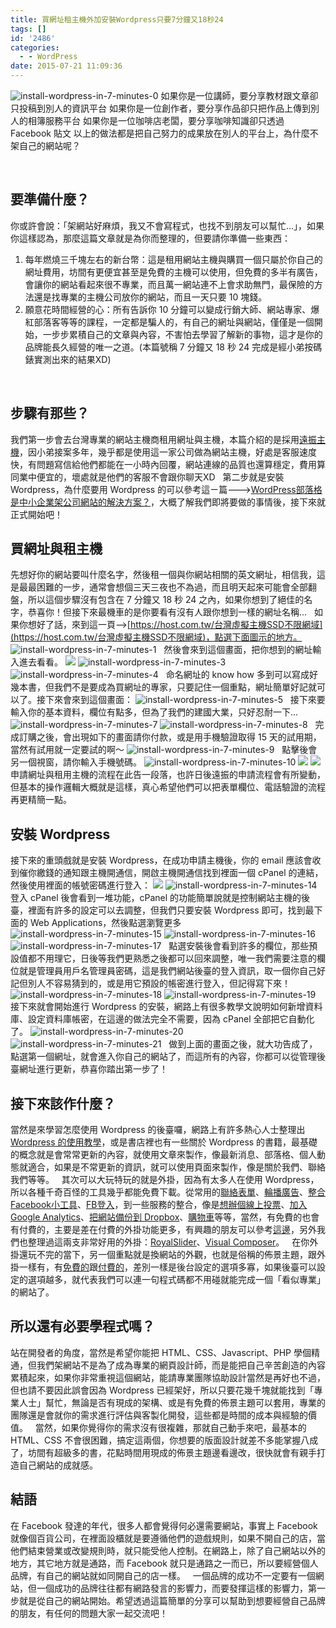 ```yaml
---
title: 買網址租主機外加安裝Wordpress只要7分鐘又18秒24
tags: []
id: '2486'
categories:
  - - WordPress
date: 2015-07-21 11:09:36
---
```


![install-wordpress-in-7-minutes-0](https://oberonlai.blog/wp-content/uploads/2015/07/install-wordpress-in-7-minutes-0.jpg) 如果你是一位講師，要分享教材跟文章卻只投稿到別人的資訊平台 如果你是一位創作者，要分享作品卻只把作品上傳到別人的相簿服務平台 如果你是一位咖啡店老闆，要分享咖啡知識卻只透過 Facebook 貼文 以上的做法都是把自己努力的成果放在別人的平台上，為什麼不架自己的網站呢？
<!-- more -->
 

## 要準備什麼？

你或許會說：「架網站好麻煩，我又不會寫程式，也找不到朋友可以幫忙...」，如果你這樣認為，那麼這篇文章就是為你而整理的，但要請你準備一些東西：  

1.  每年燃燒三千塊左右的新台幣：這是租用網站主機與購買一個只屬於你自己的網址費用，坊間有更便宜甚至是免費的主機可以使用，但免費的多半有廣告，會讓你的網站看起來很不專業，而且萬一網站連不上會求助無門，最保險的方法還是找專業的主機公司放你的網站，而且一天只要 10 塊錢。
2.  願意花時間經營的心：所有告訴你 10 分鐘可以變成行銷大師、網站專家、爆紅部落客等等的課程，一定都是騙人的，有自己的網址與網站，僅僅是一個開始，一步步累積自己的文章與內容，不害怕去學習了解新的事物，這才是你的品牌能長久經營的唯一之道。(本篇號稱 7 分鐘又 18 秒 24 完成是經小弟按碼錶實測出來的結果XD)

 

## 步驟有那些？

我們第一步會去台灣專業的網站主機商租用網址與主機，本篇介紹的是採用[遠振主機](https://twnoc.net/whmcs/aff.php?aff=1092)，因小弟接案多年，幾乎都是使用這一家公司做為網站主機，好處是客服速度快，有問題寫信給他們都能在一小時內回覆，網站連線的品質也還算穩定，費用算同業中便宜的，壞處就是他們的客服不會跟你聊天XD   第二步就是安裝 Wordpress，為什麼要用 Wordpress 的可以參考這ㄧ篇--->[WordPress部落格是中小企業架公司網站的解決方案？](https://oberonlai.blog/wordrpess-for-business/)，大概了解我們即將要做的事情後，接下來就正式開始吧！  

## 買網址與租主機

先想好你的網站要叫什麼名字，然後租一個與你網站相關的英文網址，相信我，這是最最困難的一步，通常會想個三天三夜也不為過，而且明天起來可能會全部翻盤，所以這個步驟沒有包含在 7 分鐘又 18 秒 24 之內，如果你想到了絕佳的名字，恭喜你！但接下來最機車的是你要看有沒有人跟你想到一樣的網址名稱...   如果你想好了話，來到這一頁-->[https://host.com.tw/台灣虛擬主機SSD不限網域](https://host.com.tw/台灣虛擬主機SSD不限網域)，點選下面圖示的地方。 ![install-wordpress-in-7-minutes-1](https://oberonlai.blog/wp-content/uploads/2015/07/install-wordpress-in-7-minutes-1.jpg)   然後會來到這個畫面，把你想到的網址輸入進去看看。 ![](https://oberonlai.blog/wp-content/uploads/2015/07/install-wordpress-in-7-minutes-22.jpg) ![install-wordpress-in-7-minutes-3](https://oberonlai.blog/wp-content/uploads/2015/07/install-wordpress-in-7-minutes-3.jpg) ![install-wordpress-in-7-minutes-4](https://oberonlai.blog/wp-content/uploads/2015/07/install-wordpress-in-7-minutes-4.jpg)   命名網址的 know how 多到可以寫成好幾本書，但我們不是要成為買網址的專家，只要記住一個重點，網址簡單好記就可以了。接下來會來到這個畫面： ![install-wordpress-in-7-minutes-5](https://oberonlai.blog/wp-content/uploads/2015/07/install-wordpress-in-7-minutes-5.jpg)   接下來要輸入你的基本資料，欄位有點多，但為了我們的建國大業，只好忍耐一下... ![install-wordpress-in-7-minutes-7](https://oberonlai.blog/wp-content/uploads/2015/07/install-wordpress-in-7-minutes-7.jpg) ![install-wordpress-in-7-minutes-8](https://oberonlai.blog/wp-content/uploads/2015/07/install-wordpress-in-7-minutes-8.jpg)   完成訂購之後，會出現如下的畫面請你付款，或是用手機驗證取得 15 天的試用期，當然有試用就一定要試的啊～ ![install-wordpress-in-7-minutes-9](https://oberonlai.blog/wp-content/uploads/2015/07/install-wordpress-in-7-minutes-9.jpg)   點擊後會另一個視窗，請你輸入手機號碼。 ![install-wordpress-in-7-minutes-10](https://oberonlai.blog/wp-content/uploads/2015/07/install-wordpress-in-7-minutes-10.jpg) ![](https://oberonlai.blog/wp-content/uploads/2015/07/install-wordpress-in-7-minutes-11-2.jpg) ![](https://oberonlai.blog/wp-content/uploads/2015/07/install-wordpress-in-7-minutes-12-2.jpg)   申請網址與租用主機的流程在此告一段落，也許日後遠振的申請流程會有所變動，但基本的操作邏輯大概就是這樣，真心希望他們可以把表單欄位、電話驗證的流程再更精簡一點。  

## 安裝 Wordpress

接下來的重頭戲就是安裝 Wordpress，在成功申請主機後，你的 email 應該會收到催你繳錢的通知跟主機開通信，開啟主機開通信找到裡面一個 cPanel 的連結，然後使用裡面的帳號密碼進行登入： ![](https://oberonlai.blog/wp-content/uploads/2015/07/install-wordpress-in-7-minutes-13-2.jpg) ![install-wordpress-in-7-minutes-14](https://oberonlai.blog/wp-content/uploads/2015/07/install-wordpress-in-7-minutes-14.jpg)   登入 cPanel 後會看到一堆功能，cPanel 的功能簡單說就是控制網站主機的後臺，裡面有許多的設定可以去調整，但我們只要安裝 Wordpress 即可，找到最下面的 Web Applications，然後點選瀏覽更多 ![install-wordpress-in-7-minutes-15](https://oberonlai.blog/wp-content/uploads/2015/07/install-wordpress-in-7-minutes-15.jpg) ![install-wordpress-in-7-minutes-16](https://oberonlai.blog/wp-content/uploads/2015/07/install-wordpress-in-7-minutes-16-1024x627.jpg) ![install-wordpress-in-7-minutes-17](https://oberonlai.blog/wp-content/uploads/2015/07/install-wordpress-in-7-minutes-17-1024x660.jpg)   點選安裝後會看到許多的欄位，那些預設值都不用理它，日後等我們更熟悉之後都可以回來調整，唯一我們需要注意的欄位就是管理員用戶名管理員密碼，這是我們網站後臺的登入資訊，取一個你自己好記但別人不容易猜到的，或是用它預設的帳密進行登入，但記得寫下來！ ![install-wordpress-in-7-minutes-18](https://oberonlai.blog/wp-content/uploads/2015/07/install-wordpress-in-7-minutes-18-1024x685.jpg) ![install-wordpress-in-7-minutes-19](https://oberonlai.blog/wp-content/uploads/2015/07/install-wordpress-in-7-minutes-19-1024x530.jpg)   接下來就會開始進行 Wordpress 的安裝，網路上有很多教學文說明如何新增資料庫、設定資料庫帳密，在這邊的做法完全不需要，因為 cPanel 全部把它自動化了。 ![install-wordpress-in-7-minutes-20](https://oberonlai.blog/wp-content/uploads/2015/07/install-wordpress-in-7-minutes-20-1024x528.jpg) ![install-wordpress-in-7-minutes-21](https://oberonlai.blog/wp-content/uploads/2015/07/install-wordpress-in-7-minutes-21-1024x497.jpg)   做到上面的畫面之後，就大功告成了，點選第一個網址，就會進入你自己的網站了，而這所有的內容，你都可以從管理後臺網址進行更新，恭喜你踏出第一步了！    

## 接下來該作什麼？

當然是來學習怎麼使用 Wordpress 的後臺囉，網路上有許多熱心人士整理出 [Wordpress 的使用教學](https://www.google.com.tw/search?client=safari&rls=en&q=wordpress+%E5%BE%8C%E8%87%BA%E6%95%99%E5%AD%B8&ie=UTF-8&oe=UTF-8&gfe_rd=cr&ei=8witVbefH4PRmQXHz5iYDA)，或是書店裡也有一些關於 Wordpress 的書籍，最基礎的概念就是會常常更新的內容，就使用文章來製作，像最新消息、部落格、個人動態就適合，如果是不常更新的資訊，就可以使用頁面來製作，像是關於我們、聯絡我們等等。   其次可以大玩特玩的就是外掛，因為有太多人在使用 Wordpress，所以各種千奇百怪的工具幾乎都能免費下載。從常用的[聯絡表單](https://wordpress.org/plugins/contact-form-7/)、[輪播廣告](https://wordpress.org/plugins/slider-image/screenshots/)、[整合Facebook小工具](https://wordpress.org/plugins/custom-facebook-feed/screenshots/)、[FB登入](https://wordpress.org/plugins/nextend-facebook-connect/)，到一些服務的整合，像是[想辦個線上投票](https://wordpress.org/plugins/gallery-voting/screenshots/)、[加入 Google Analytics](https://wordpress.org/plugins/google-analytics-for-wordpress/)、[把網站備份到 Dropbox](https://wordpress.org/plugins/wordpress-backup-to-dropbox/)、[購物車](https://wordpress.org/plugins/woocommerce/)等等，當然，有免費的也會有付費的，主要是差在付費的外掛功能更多，有興趣的朋友可以參考[這邊](http://codecanyon.net/category/wordpress?ref=oberonlai)，另外我們也整理過這兩支非常好用的外掛：[RoyalSlider](https://oberonlai.blog/wordpress-royalslider/)、[Visual Composer](https://oberonlai.blog/wordpress-for-business-website-tool/)。   在你外掛還玩不完的當下，另一個重點就是換網站的外觀，也就是俗稱的佈景主題，跟外掛一樣有，有[免費的](https://wordpress.org/themes/browse/new/)跟[付費的](https://oberonlai.blog/wordpress-also-can-do/)，差別一樣是後台設定的選項多寡，如果後臺可以設定的選項越多，就代表我們可以連一句程式碼都不用碰就能完成一個「看似專業」的網站了。  

## 所以還有必要學程式嗎？

站在開發者的角度，當然是希望你能把 HTML、CSS、Javascript、PHP 學個精通，但我們架網站不是為了成為專業的網頁設計師，而是能把自己辛苦創造的內容累積起來，如果你非常重視這個網站，能請專業團隊協助設計當然是再好也不過，但也請不要因此誤會因為 Wordpress 已經架好，所以只要花幾千塊就能找到「專業人士」幫忙，無論是否有現成的架構、或是有免費的佈景主題可以套用，專業的團隊還是會就你的需求進行評估與客製化開發，這些都是時間的成本與經驗的價值。   當然，如果你覺得你的需求沒有很複雜，那就自己動手來吧，最基本的 HTML、CSS 不會很困難，搞定這兩個，你想要的版面設計就差不多能掌握八成了，坊間有超級多的書，花點時間用現成的佈景主題邊看邊改，很快就會有親手打造自己網站的成就感。  

## 結語

在 Facebook 發達的年代，很多人都會覺得何必還需要網站，事實上 Facebook 就像個百貨公司，在裡面設櫃就是要遵循他們的遊戲規則，如果不開自己的店，當他們結束營業或改變規則時，就只能受他人控制。在網路上，除了自己網站以外的地方，其它地方就是通路，而 Facebook 就只是通路之一而已，所以要經營個人品牌，有自己的網站就如同開自己的店一樣。   一個品牌的成功不一定要有一個網站，但一個成功的品牌往往都有網路發言的影響力，而要發揮這樣的影響力，第一步就是從自己的網站開始。希望透過這篇簡單的分享可以幫助到想要經營自己品牌的朋友，有任何的問題大家一起交流吧！